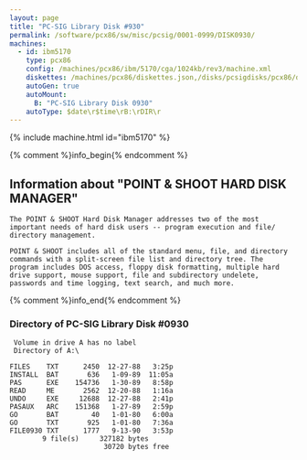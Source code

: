 ```yaml
---
layout: page
title: "PC-SIG Library Disk #930"
permalink: /software/pcx86/sw/misc/pcsig/0001-0999/DISK0930/
machines:
  - id: ibm5170
    type: pcx86
    config: /machines/pcx86/ibm/5170/cga/1024kb/rev3/machine.xml
    diskettes: /machines/pcx86/diskettes.json,/disks/pcsigdisks/pcx86/diskettes.json
    autoGen: true
    autoMount:
      B: "PC-SIG Library Disk 0930"
    autoType: $date\r$time\rB:\rDIR\r
---
```


{% include machine.html id="ibm5170" %}

{% comment %}info_begin{% endcomment %}

## Information about "POINT & SHOOT HARD DISK MANAGER"

    The POINT & SHOOT Hard Disk Manager addresses two of the most
    important needs of hard disk users -- program execution and file/
    directory management.
    
    POINT & SHOOT includes all of the standard menu, file, and directory
    commands with a split-screen file list and directory tree. The
    program includes DOS access, floppy disk formatting, multiple hard
    drive support, mouse support, file and subdirectory undelete,
    passwords and time logging, text search, and much more.
{% comment %}info_end{% endcomment %}


### Directory of PC-SIG Library Disk #0930

     Volume in drive A has no label
     Directory of A:\

    FILES    TXT      2450  12-27-88   3:25p
    INSTALL  BAT       636   1-09-89  11:05a
    PAS      EXE    154736   1-30-89   8:58p
    READ     ME       2562  12-20-88   1:16a
    UNDO     EXE     12688  12-27-88   2:41p
    PASAUX   ARC    151368   1-27-89   2:59p
    GO       BAT        40   1-01-80   6:00a
    GO       TXT       925   1-01-80   7:36a
    FILE0930 TXT      1777   9-13-90   3:53p
            9 file(s)     327182 bytes
                           30720 bytes free
